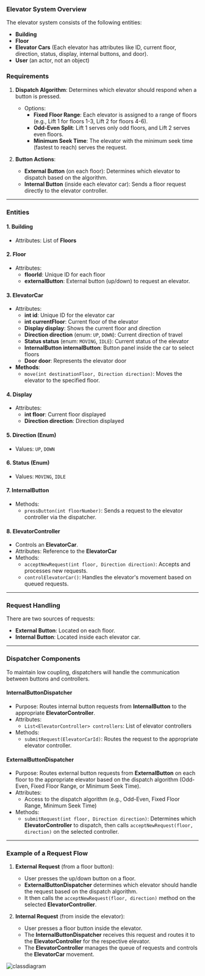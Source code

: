 

### Elevator System Overview

The elevator system consists of the following entities:
- **Building**
- **Floor**
- **Elevator Cars** (Each elevator has attributes like ID, current floor, direction, status, display, internal buttons, and door).
- **User** (an actor, not an object)

### Requirements
1. **Dispatch Algorithm**: Determines which elevator should respond when a button is pressed.
   - Options:
     - **Fixed Floor Range**: Each elevator is assigned to a range of floors (e.g., Lift 1 for floors 1-3, Lift 2 for floors 4-6).
     - **Odd-Even Split**: Lift 1 serves only odd floors, and Lift 2 serves even floors.
     - **Minimum Seek Time**: The elevator with the minimum seek time (fastest to reach) serves the request.

2. **Button Actions**:
   - **External Button** (on each floor): Determines which elevator to dispatch based on the algorithm.
   - **Internal Button** (inside each elevator car): Sends a floor request directly to the elevator controller.

---

### Entities

#### 1. **Building**
   - Attributes: List of **Floors**

#### 2. **Floor**
   - Attributes:
     - **floorId**: Unique ID for each floor
     - **externalButton**: External button (up/down) to request an elevator.

#### 3. **ElevatorCar**
   - Attributes:
     - **int id**: Unique ID for the elevator car
     - **int currentFloor**: Current floor of the elevator
     - **Display display**: Shows the current floor and direction
     - **Direction direction** (enum: `UP`, `DOWN`): Current direction of travel
     - **Status status** (enum: `MOVING`, `IDLE`): Current status of the elevator
     - **InternalButton internalButton**: Button panel inside the car to select floors
     - **Door door**: Represents the elevator door
   - **Methods**:
     - `move(int destinationFloor, Direction direction)`: Moves the elevator to the specified floor.

#### 4. **Display**
   - Attributes:
     - **int floor**: Current floor displayed
     - **Direction direction**: Direction displayed

#### 5. **Direction (Enum)**
   - Values: `UP`, `DOWN`

#### 6. **Status (Enum)**
   - Values: `MOVING`, `IDLE`

#### 7. **InternalButton**
   - Methods:
     - `pressButton(int floorNumber)`: Sends a request to the elevator controller via the dispatcher.

#### 8. **ElevatorController**
   - Controls an **ElevatorCar**.
   - Attributes: Reference to the **ElevatorCar**
   - Methods:
     - `acceptNewRequest(int floor, Direction direction)`: Accepts and processes new requests.
     - `controlElevatorCar()`: Handles the elevator's movement based on queued requests.

---

### Request Handling

There are two sources of requests:
- **External Button**: Located on each floor.
- **Internal Button**: Located inside each elevator car.

---

### Dispatcher Components

To maintain low coupling, dispatchers will handle the communication between buttons and controllers.

#### **InternalButtonDispatcher**
   - Purpose: Routes internal button requests from **InternalButton** to the appropriate **ElevatorController**.
   - Attributes:
     - `List<ElevatorController> controllers`: List of elevator controllers
   - Methods:
     - `submitRequest(ElevatorCarId)`: Routes the request to the appropriate elevator controller.

#### **ExternalButtonDispatcher**
   - Purpose: Routes external button requests from **ExternalButton** on each floor to the appropriate elevator based on the dispatch algorithm (Odd-Even, Fixed Floor Range, or Minimum Seek Time).
   - Attributes:
     - Access to the dispatch algorithm (e.g., Odd-Even, Fixed Floor Range, Minimum Seek Time)
   - Methods:
     - `submitRequest(int floor, Direction direction)`: Determines which **ElevatorController** to dispatch, then calls `acceptNewRequest(floor, direction)` on the selected controller.

---

### Example of a Request Flow

1. **External Request** (from a floor button):
   - User presses the up/down button on a floor.
   - **ExternalButtonDispatcher** determines which elevator should handle the request based on the dispatch algorithm.
   - It then calls the `acceptNewRequest(floor, direction)` method on the selected **ElevatorController**.

2. **Internal Request** (from inside the elevator):
   - User presses a floor button inside the elevator.
   - The **InternalButtonDispatcher** receives this request and routes it to the **ElevatorController** for the respective elevator.
   - The **ElevatorController** manages the queue of requests and controls the **ElevatorCar** movement.


![classdiagram](image.png)